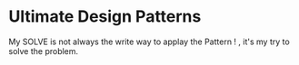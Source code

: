 # Ultimate Design Patterns
 
My SOLVE is not always the write way to applay the Pattern ! , it's my try to solve the problem.
